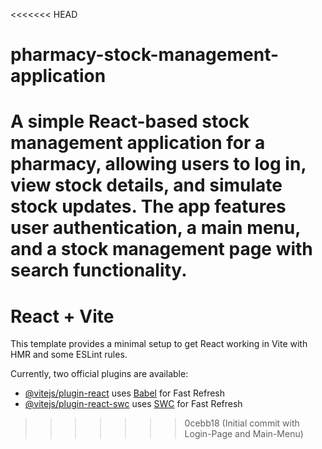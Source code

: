 <<<<<<< HEAD
# pharmacy-stock-management-application
A simple React-based stock management application for a pharmacy, allowing users to log in, view stock details, and simulate stock updates. The app features user authentication, a main menu, and a stock management page with search functionality.
=======
# React + Vite

This template provides a minimal setup to get React working in Vite with HMR and some ESLint rules.

Currently, two official plugins are available:

- [@vitejs/plugin-react](https://github.com/vitejs/vite-plugin-react/blob/main/packages/plugin-react/README.md) uses [Babel](https://babeljs.io/) for Fast Refresh
- [@vitejs/plugin-react-swc](https://github.com/vitejs/vite-plugin-react-swc) uses [SWC](https://swc.rs/) for Fast Refresh
>>>>>>> 0cebb18 (Initial commit with Login-Page and Main-Menu)
